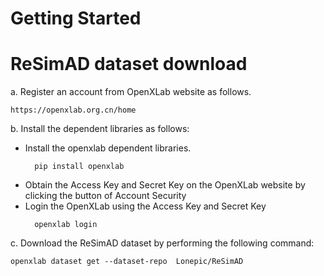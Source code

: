 
# Getting Started

# ReSimAD dataset download

a. Register an account from OpenXLab website as follows.
```shell
https://openxlab.org.cn/home
```

b. Install the dependent libraries as follows:

* Install the openxlab dependent libraries.
  ```shell
    pip install openxlab
  ```
* Obtain the Access Key and Secret Key on the OpenXLab website by clicking the button of Account Security
* Login the OpenXLab using the Access Key and Secret Key
  ```shell
    openxlab login
  ```

c. Download the ReSimAD dataset by performing the following command:
```shell
openxlab dataset get --dataset-repo  Lonepic/ReSimAD
```

